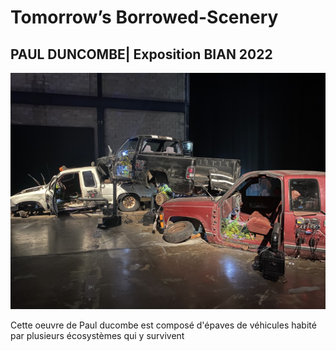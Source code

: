 # Tomorrow’s Borrowed-Scenery
## PAUL DUNCOMBE| Exposition BIAN 2022


![image](https://github.com/chevalxdore/H23_V13_inspirations_VINCENT/blob/05153b9be3b642f407a1c1d0fbd3b876206736ff/Repository/BIAN/photos/IMG_8044.jpg)

Cette oeuvre de Paul ducombe est composé d'épaves de véhicules habité par plusieurs écosystèmes qui y survivent 
